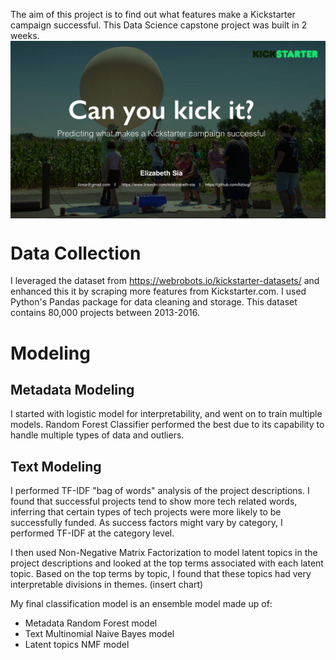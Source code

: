 The aim of this project is to find out what features make a Kickstarter campaign successful. This Data Science capstone project was built in 2 weeks.
<img src="img/Capstone_CanYouKickIt_imgs.001.png" align="middle"/>

# Data Collection
I leveraged the dataset from  https://webrobots.io/kickstarter-datasets/ and enhanced this it by scraping more features from Kickstarter.com. I used Python's Pandas package for data cleaning and storage. This dataset contains 80,000 projects between 2013-2016.

# Modeling

## Metadata Modeling
I started with logistic model for interpretability, and went on to train multiple models. Random Forest Classifier performed the best due to its capability to handle multiple types of data and outliers.

## Text Modeling
I performed TF-IDF "bag of words" analysis of the project descriptions. I found that successful projects tend to show more tech related words, inferring that certain types of tech projects were more likely to be successfully funded. As success factors might vary by category, I performed TF-IDF at the category level.

I then used Non-Negative Matrix Factorization to model latent topics in the project descriptions and looked at the top terms associated with each latent topic. Based on the top terms by topic, I found that these topics had very interpretable divisions in themes.
(insert chart)

My final classification model is an ensemble model made up of:
  - Metadata Random Forest model
  - Text Multinomial Naive Bayes model
  - Latent topics NMF model
